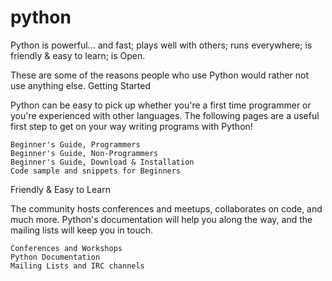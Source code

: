 #  python 


Python is powerful... and fast;
plays well with others;
runs everywhere;
is friendly & easy to learn;
is Open.

These are some of the reasons people who use Python would rather not use anything else.
Getting Started

Python can be easy to pick up whether you're a first time programmer or you're experienced with other languages. The following pages are a useful first step to get on your way writing programs with Python!

    Beginner's Guide, Programmers
    Beginner's Guide, Non-Programmers
    Beginner's Guide, Download & Installation
    Code sample and snippets for Beginners

Friendly & Easy to Learn

The community hosts conferences and meetups, collaborates on code, and much more. Python's documentation will help you along the way, and the mailing lists will keep you in touch.

    Conferences and Workshops
    Python Documentation
    Mailing Lists and IRC channels



